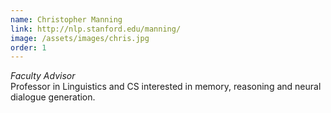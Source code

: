 ```yaml
---
name: Christopher Manning
link: http://nlp.stanford.edu/manning/
image: /assets/images/chris.jpg
order: 1
---
```

*Faculty Advisor*  
Professor in Linguistics and CS interested in memory, reasoning and neural dialogue generation.
